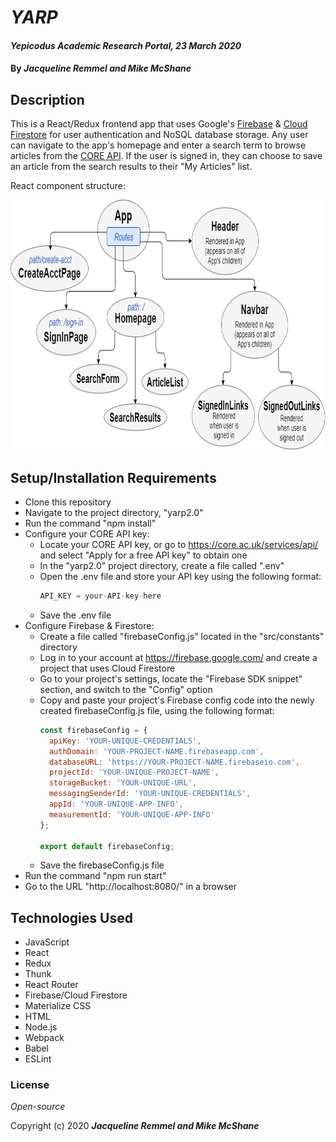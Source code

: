 # _YARP_

#### _Yepicodus Academic Research Portal, 23 March 2020_

#### By _**Jacqueline Remmel and Mike McShane**_

## Description

This is a React/Redux frontend app that uses Google's [Firebase](https://firebase.google.com/ "Firebase") & [Cloud Firestore](https://firebase.google.com/docs/firestore "Cloud Firestore documentation") for user authentication and NoSQL database storage. Any user can navigate to the app's homepage and enter a search term to browse articles from the [CORE API](https://core.ac.uk/ "CORE Homepage"). If the user is signed in, they can choose to save an article from the search results to their "My Articles" list.

React component structure:

<img src="yarp-react-components.png"
     alt="Diagram of YARP react components"
     style="float: center" 
     height= "400" /> 

## Setup/Installation Requirements

* Clone this repository
* Navigate to the project directory, "yarp2.0"
* Run the command "npm install"
* Configure your CORE API key:
  * Locate your CORE API key, or go to https://core.ac.uk/services/api/ and select "Apply for a free API key" to obtain one
  * In the "yarp2.0" project directory, create a file called ".env"
  * Open the .env file and store your API key using the following format:
    ```javascript
    API_KEY = your-API-key-here
    ```
  * Save the .env file
* Configure Firebase & Firestore:
  * Create a file called "firebaseConfig.js" located in the "src/constants" directory
  * Log in to your account at https://firebase.google.com/ and create a project that uses Cloud Firestore
  * Go to your project's settings, locate the "Firebase SDK snippet" section, and switch to the "Config" option
  * Copy and paste your project's Firebase config code into the newly created firebaseConfig.js file, using the following format:
    ```javascript
    const firebaseConfig = {
      apiKey: 'YOUR-UNIQUE-CREDENTIALS',
      authDomain: 'YOUR-PROJECT-NAME.firebaseapp.com',
      databaseURL: 'https://YOUR-PROJECT-NAME.firebaseio.com',
      projectId: 'YOUR-UNIQUE-PROJECT-NAME',
      storageBucket: 'YOUR-UNIQUE-URL',
      messagingSenderId: 'YOUR-UNIQUE-CREDENTIALS',
      appId: 'YOUR-UNIQUE-APP-INFO',
      measurementId: 'YOUR-UNIQUE-APP-INFO'
    };

    export default firebaseConfig;
    ```
  * Save the firebaseConfig.js file
* Run the command "npm run start"
* Go to the URL "http://localhost:8080/" in a browser

## Technologies Used

* JavaScript
* React
* Redux
* Thunk
* React Router
* Firebase/Cloud Firestore
* Materialize CSS
* HTML
* Node.js
* Webpack
* Babel
* ESLint

### License

*Open-source*

Copyright (c) 2020 **_Jacqueline Remmel and Mike McShane_**